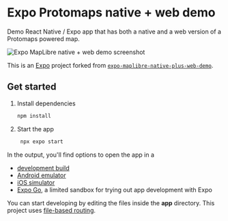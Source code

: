 # Expo Protomaps native + web demo

Demo React Native / Expo app that has both a native and a web version of a Protomaps powered map.

![Expo MapLibre native + web demo screenshot](./assets/images/expo-maplibre-native-plus-web-demo-screenshot.jpg?raw=true)

This is an [Expo](https://expo.dev) project forked from [`expo-maplibre-native-plus-web-demo`](https://github.com/Jaza/expo-maplibre-native-plus-web-demo).

## Get started

1. Install dependencies

   ```bash
   npm install
   ```

2. Start the app

   ```bash
    npx expo start
   ```

In the output, you'll find options to open the app in a

- [development build](https://docs.expo.dev/develop/development-builds/introduction/)
- [Android emulator](https://docs.expo.dev/workflow/android-studio-emulator/)
- [iOS simulator](https://docs.expo.dev/workflow/ios-simulator/)
- [Expo Go](https://expo.dev/go), a limited sandbox for trying out app development with Expo

You can start developing by editing the files inside the **app** directory. This project uses [file-based routing](https://docs.expo.dev/router/introduction).
